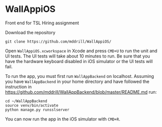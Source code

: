 # WallAppiOS

Front end for TSL Hiring assignment

Download the repository
```
git clone https://github.com/mddrill/WallAppiOS/
```

Open `WallAppiOS.xcworkspace` in Xcode and press `CMD+U` to run the unit and UI tests. The UI tests will take about 10 minutes to run. Be sure that you have the hardware keyboard disabled in iOS simulator or the UI tests will fail.

To run the app, you must first run `WallAppBackend` on localhost. Assuming you have `WallAppBackend` in your home directory and have followed the instruction in https://github.com/mddrill/WallAppBackend/blob/master/README.md run:
```
cd ~/WallAppBackend
source venv/bin/activate
python manage.py runsslserver
```

You can now run the app in the iOS simulator with `CMD+R`.
